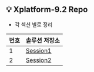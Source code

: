 ## 💡 Xplatform-9.2 Repo  
- 각 섹션 별로 정리 

| 번호  | 솔루션 저장소                                                        | 
|-----|-----------------------------------------------------------------------------| 
| 1   | [Session1](https://github.com/injae97/Algorithm/tree/master/???)       |  
| 2   | [Session2](https://github.com/injae97/Algorithm/tree/master/???) |  
